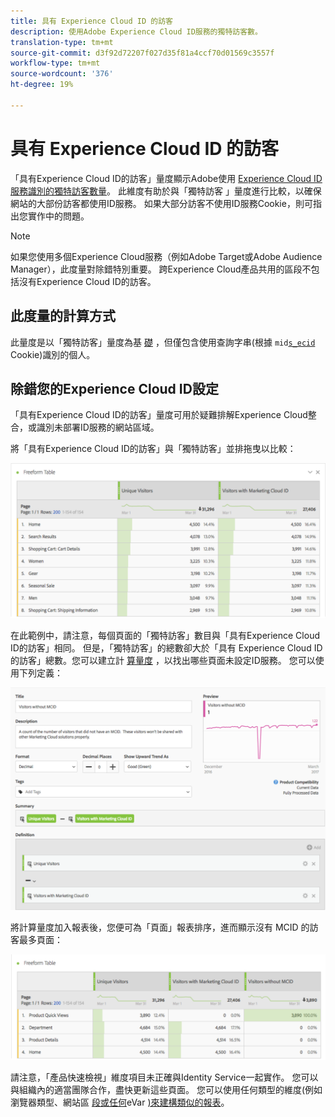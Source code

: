 ```yaml
---
title: 具有 Experience Cloud ID 的訪客
description: 使用Adobe Experience Cloud ID服務的獨特訪客數。
translation-type: tm+mt
source-git-commit: d3f92d72207f027d35f81a4ccf70d01569c3557f
workflow-type: tm+mt
source-wordcount: '376'
ht-degree: 19%

---
```



# 具有 Experience Cloud ID 的訪客

「具有Experience Cloud ID的訪客」量度顯示Adobe使用 [Experience Cloud ID服務識別的獨特訪客數量](https://docs.adobe.com/content/help/zh-Hant/id-service/using/home.html)。 此維度有助於與「獨特訪客 [](unique-visitors.md) 」量度進行比較，以確保網站的大部份訪客都使用ID服務。 如果大部分訪客不使用ID服務Cookie，則可指出您實作中的問題。

>[!NOTE]
>
>如果您使用多個Experience Cloud服務（例如Adobe Target或Adobe Audience Manager），此度量對除錯特別重要。 跨Experience Cloud產品共用的區段不包括沒有Experience Cloud ID的訪客。

## 此度量的計算方式

此量度是以「獨特訪客」量度為基 [礎](unique-visitors.md) ，但僅包含使用查詢字串(根據 `mid`[`s_ecid`](https://docs.adobe.com/content/help/zh-Hant/core-services/interface/ec-cookies/cookies-analytics.html) Cookie)識別的個人。

## 除錯您的Experience Cloud ID設定

「具有Experience Cloud ID的訪客」量度可用於疑難排解Experience Cloud整合，或識別未部署ID服務的網站區域。

將「具有Experience Cloud ID的訪客」與「獨特訪客」並排拖曳以比較：

![獨特訪客比較](assets/metric-mcvid1.png)

在此範例中，請注意，每個頁面的「獨特訪客」數目與「具有Experience Cloud ID的訪客」相同。 但是，「獨特訪客」的總數卻大於「具有 Experience Cloud ID 的訪客」總數。您可以建立計 [算量度](../c-calcmetrics/cm-overview.md) ，以找出哪些頁面未設定ID服務。 您可以使用下列定義：

![計算量度定義](assets/metric-mcvid2.png)

將計算量度加入報表後，您便可為「頁面」報表排序，進而顯示沒有 MCID 的訪客最多頁面：

![無ID服務的頁面](assets/metric-mcvid3.png)

請注意，「產品快速檢視」維度項目未正確與Identity Service一起實作。 您可以與組織內的適當團隊合作，盡快更新這些頁面。 您可以使用任何類型的維度(例如瀏覽器類型、網站區 [段或任何](../dimensions/browser-type.md)eVar [)來建構類似的報表](../dimensions/site-section.md)[](../dimensions/evar.md)。
